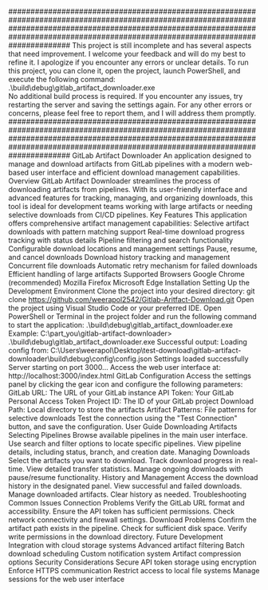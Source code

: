 ##############################################################################################################################################################################################################################################
This project is still incomplete and has several aspects that need improvement. I welcome your feedback and will do my best to refine it. I apologize if you encounter any errors or unclear details. To run this project, you can clone it, open the project, launch PowerShell, and execute the following command:
.\build\debug\gitlab_artifact_downloader.exe  
No additional build process is required. If you encounter any issues, try restarting the server and saving the settings again.
For any other errors or concerns, please feel free to report them, and I will address them promptly.
##############################################################################################################################################################################################################################################
GitLab Artifact Downloader
An application designed to manage and download artifacts from GitLab pipelines with a modern web-based user interface and efficient download management capabilities.
Overview
GitLab Artifact Downloader streamlines the process of downloading artifacts from pipelines. With its user-friendly interface and advanced features for tracking, managing, and organizing downloads, this tool is ideal for development teams working with large artifacts or needing selective downloads from CI/CD pipelines.
Key Features
This application offers comprehensive artifact management capabilities:
Selective artifact downloads with pattern matching support
Real-time download progress tracking with status details
Pipeline filtering and search functionality
Configurable download locations and management settings
Pause, resume, and cancel downloads
Download history tracking and management
Concurrent file downloads
Automatic retry mechanism for failed downloads
Efficient handling of large artifacts
Supported Browsers
Google Chrome (recommended)
Mozilla Firefox
Microsoft Edge
Installation
Setting Up the Development Environment
Clone the project into your desired directory:
git clone https://github.com/weerapol2542/Gitlab-Aritfact-Download.git
Open the project using Visual Studio Code or your preferred IDE.
Open PowerShell or Terminal in the project folder and run the following command to start the application:
.\build\debug\gitlab_artifact_downloader.exe
Example:
C:\part_you\gitlab-artifact-downloader> .\build\debug\gitlab_artifact_downloader.exe
Successful output:
Loading config from: C:\Users\weerapol\Desktop\test-download\gitlab-artifact-downloader\build\debug\config\config.json
Settings loaded successfully
Server starting on port 3000...
Access the web user interface at:
http://localhost:3000/index.html
GitLab Configuration
Access the settings panel by clicking the gear icon and configure the following parameters:
GitLab URL: The URL of your GitLab instance
API Token: Your GitLab Personal Access Token
Project ID: The ID of your GitLab project
Download Path: Local directory to store the artifacts
Artifact Patterns: File patterns for selective downloads
Test the connection using the "Test Connection" button, and save the configuration.
User Guide
Downloading Artifacts
Selecting Pipelines
Browse available pipelines in the main user interface.
Use search and filter options to locate specific pipelines.
View pipeline details, including status, branch, and creation date.
Managing Downloads
Select the artifacts you want to download.
Track download progress in real-time.
View detailed transfer statistics.
Manage ongoing downloads with pause/resume functionality.
History and Management
Access the download history in the designated panel.
View successful and failed downloads.
Manage downloaded artifacts.
Clear history as needed.
Troubleshooting
Common Issues
Connection Problems
Verify the GitLab URL format and accessibility.
Ensure the API token has sufficient permissions.
Check network connectivity and firewall settings.
Download Problems
Confirm the artifact path exists in the pipeline.
Check for sufficient disk space.
Verify write permissions in the download directory.
Future Development
Integration with cloud storage systems
Advanced artifact filtering
Batch download scheduling
Custom notification system
Artifact compression options
Security Considerations
Secure API token storage using encryption
Enforce HTTPS communication
Restrict access to local file systems
Manage sessions for the web user interface
